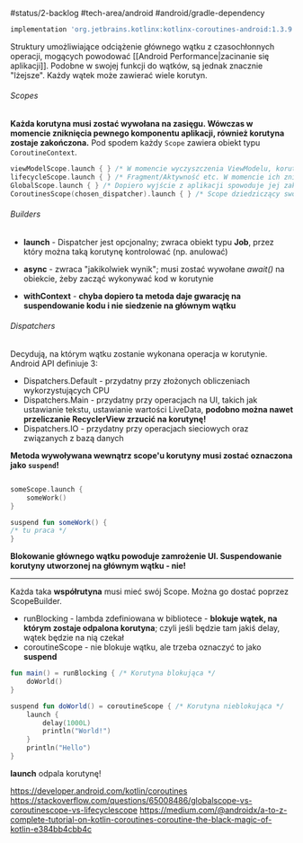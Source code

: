 #status/2-backlog 
#tech-area/android 
#android/gradle-dependency 

```groovy
implementation 'org.jetbrains.kotlinx:kotlinx-coroutines-android:1.3.9'
```

Struktury umożliwiające odciążenie głównego wątku z czasochłonnych operacji, mogących powodować [[Android Performance|zacinanie się aplikacji]].
Podobne w swojej funkcji do wątków, są jednak znacznie "lżejsze". Każdy wątek może zawierać wiele korutyn.


###### Scopes
**Każda korutyna musi zostać wywołana na zasięgu. Wówczas w momencie zniknięcia pewnego komponentu aplikacji, również korutyna zostaje zakończona.**
Pod spodem każdy `Scope` zawiera obiekt typu `CoroutineContext`.

```kotlin
viewModelScope.launch { } /* W momencie wyczyszczenia ViewModelu, korutyna również jest kończona. */
lifecycleScope.launch { } /* Fragment/Aktywność etc. W momencie ich zniszczenia, korutyna jest kończona. */
GlobalScope.launch { } /* Dopiero wyjście z aplikacji spowoduje jej zakończenie (a i to nie jest pewne, bo proces aplikacji nie musi zostać ubity! */
CoroutinesScope(chosen_dispatcher).launch { } /* Scope dziedziczący swój kontekst */
```


###### Builders
- **launch** - Dispatcher jest opcjonalny; zwraca obiekt typu **Job**, przez który można taką korutynę kontrolować (np. anulować)
- **async** - zwraca "jakikolwiek wynik"; musi zostać wywołane *await()* na obiekcie, żeby zacząć wykonywać kod w korutynie


- **withContext** - **chyba dopiero ta metoda daje gwarację na suspendowanie kodu i nie siedzenie na głównym wątku**

###### Dispatchers
Decydują, na którym wątku zostanie wykonana operacja w korutynie. Android API definiuje 3:
- Dispatchers.Default - przydatny przy złożonych obliczeniach wykorzystujących CPU
- Dispatchers.Main - przydatny przy operacjach na UI, takich jak ustawianie tekstu, ustawianie wartości LiveData, **podobno można nawet przeliczanie RecyclerView zrzucić na korutynę!**
- Dispatchers.IO - przydatny przy operacjach sieciowych oraz związanych z bazą danych


**Metoda wywoływana wewnątrz scope'u korutyny musi zostać oznaczona jako `suspend`!**
```kotlin

someScope.launch {
	someWork()
}

suspend fun someWork() {
/* tu praca */
}
```
**Blokowanie głównego wątku powoduje zamrożenie UI. Suspendowanie korutyny utworzonej na głównym wątku - nie!**




---

Każda taka **współrutyna** musi mieć swój Scope. Można go dostać poprzez ScopeBuilder.
- runBlocking - lambda zdefiniowana w bibliotece - **blokuje wątek, na którym zostaje odpalona korutyna**; czyli jeśli będzie tam jakiś delay, wątek będzie na nią czekał
- coroutineScope - nie blokuje wątku, ale trzeba oznaczyć to jako **suspend**

```kotlin
fun main() = runBlocking { /* Korutyna blokująca */
    doWorld()
}

suspend fun doWorld() = coroutineScope { /* Korutyna nieblokująca */
    launch {
        delay(1000L)
        println("World!")
    }
    println("Hello")
}
```

**launch** odpala korutynę!




https://developer.android.com/kotlin/coroutines
https://stackoverflow.com/questions/65008486/globalscope-vs-coroutinescope-vs-lifecyclescope
https://medium.com/@androidx/a-to-z-complete-tutorial-on-kotlin-coroutines-coroutine-the-black-magic-of-kotlin-e384bb4cbb4c